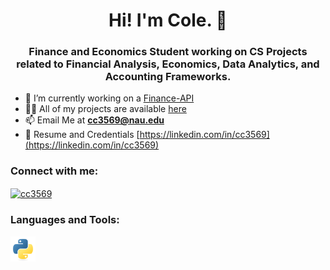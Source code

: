 <h1 align="center">Hi! I'm Cole. 👋</h1>
<h3 align="center">Finance and Economics Student working on CS Projects related to Financial Analysis, Economics, Data Analytics, and Accounting Frameworks.</h3>

- 🔭 I’m currently working on a [Finance-API](https://github.com/cc3569/Finance-API)
- 👨‍💻 All of my projects are available [here](https://github.com/cc3569)
- 📫 Email Me at **cc3569@nau.edu**
- 📄 Resume and Credentials [https://linkedin.com/in/cc3569](https://linkedin.com/in/cc3569)

<h3 align="left">Connect with me:</h3>
<p align="left">
<a href="https://linkedin.com/in/cc3569" target="blank"><img align="center" src="https://raw.githubusercontent.com/rahuldkjain/github-profile-readme-generator/master/src/images/icons/Social/linked-in-alt.svg" alt="cc3569" height="30" width="40" /></a>
</p>

<h3 align="left">Languages and Tools:</h3>
<p align="left"> <a href="https://www.python.org" target="_blank" rel="noreferrer"> <img src="https://raw.githubusercontent.com/devicons/devicon/master/icons/python/python-original.svg" alt="python" width="40" height="40"/> </a> </p>
